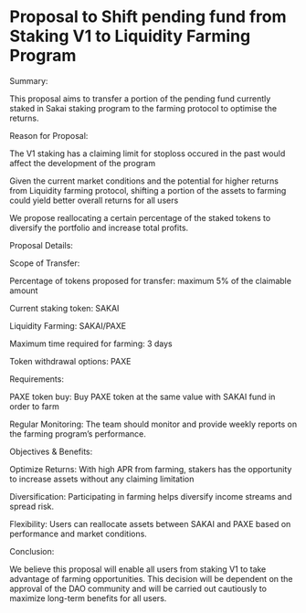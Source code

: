 # Proposal to Shift pending fund from Staking V1 to Liquidity Farming Program

Summary:

This proposal aims to transfer a portion of the pending fund currently staked in Sakai staking program to the farming protocol to optimise the returns.



Reason for Proposal:

The V1 staking has a claiming limit for stoploss occured in the past would affect the development of the program

Given the current market conditions and the potential for higher returns from Liquidity farming protocol, shifting a portion of the assets to farming could yield better overall returns for all users

We propose reallocating a certain percentage of the staked tokens to diversify the portfolio and increase total profits.




Proposal Details:



Scope of Transfer:

Percentage of tokens proposed for transfer: maximum 5% of the claimable amount

Current staking token: SAKAI

Liquidity Farming: SAKAI/PAXE 

Maximum time required for farming: 3 days

Token withdrawal options: PAXE



Requirements:

PAXE token buy: Buy PAXE token at the same value with SAKAI fund in order to farm

Regular Monitoring: The team should monitor and provide weekly reports on the farming program’s performance.



Objectives & Benefits:

Optimize Returns: With high APR from farming, stakers has the opportunity to increase assets without any claiming limitation

Diversification: Participating in farming helps diversify income streams and spread risk.

Flexibility: Users can reallocate assets between SAKAI and PAXE based on performance and market conditions.



Conclusion:

We believe this proposal will enable all users from staking V1 to take advantage of farming opportunities. This decision will be dependent on the approval of the DAO community and will be carried out cautiously to maximize long-term benefits for all users.